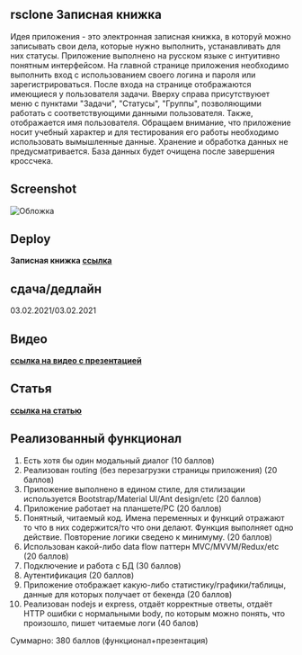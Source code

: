## rsclone Записная книжка

Идея приложения - это электронная записная книжка, в которуй можно записывать свои дела, которые нужно выполнить, устанавливать для них статусы.
Приложение выполнено на русском языке с интуитивно понятным интерфейсом.
На главной странице приложения необходимо выполнить вход с использованием своего логина и пароля или зарегистрироваться.
После входа на странице отображаются имеющиеся у пользователя задачи.
Вверху справа присутствуюет меню с пунктами "Задачи", "Статусы", "Группы", позволяющими работать с соответствующими данными пользователя. Также, отображается имя пользователя.
Обращаем внимание, что приложение носит учебный характер и для тестирования его работы необходимо использовать вымышленные данные. Хранение и обработка данных не предусматривается. База данных будет очищена после завершения кроссчека.  

## Screenshot

![Обложка](https://user-images.githubusercontent.com/69853892/106922390-14c3fb00-671e-11eb-8d11-68c88e3a21a8.png)

## Deploy

**Записная книжка [ссылка](http://u91997.na4u.ru/)** 

## сдача/дедлайн

03.02.2021/03.02.2021

## Видео

**[ссылка на видео с презентацией](https://youtu.be/8Y5bB-UE5Lw)**

## Статья

**[ссылка на статью](https://marinatwice82.medium.com/%D0%BF%D1%80%D0%B8%D0%B2%D0%B5%D1%82-%D0%B2%D1%81%D0%B5%D0%BC-47af9118c0c5)**

## Реализованный функционал

1. Есть хотя бы один модальный диалог (10 баллов)
2. Реализован routing (без перезагрузки страницы приложения) (20 баллов)
3. Приложение выполнено в едином стиле, для стилизации используется Bootstrap/Material UI/Ant design/etc (20 баллов)
4. Приложение работает на планшете/PC (20 баллов)
5. Понятный, читаемый код. Имена переменных и функций отражают то что в них содержится/то что они делают. Функция выполняет одно действие. Повторение логики сведено к минимуму. (20 баллов)
6. Использован какой-либо data flow паттерн MVC/MVVM/Redux/etc (20 баллов)
7. Подключение и работа с БД (30 баллов)
8. Аутентификация (20 баллов)
9. Приложение отображает какую-либо статистику/графики/таблицы, данные для которых получает от бекенда (20 баллов)
10. Реализован nodejs и express, отдаёт корректные ответы, отдаёт HTTP ошибки с нормальными body, по которым можно понять, что произошло, пишет читаемые логи (40 балов)

Суммарно: 380 баллов (функционал+презентация)
